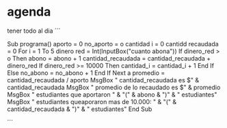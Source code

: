 # agenda
tener todo al dia
´´´

Sub programa()
    aporto = 0
    no_aporto = o
    cantidad i = 0
    cantidd recaudada = 0
 For i = 1 To 5
    dinero red = Int(InputBox("cuanto abona"))
    If dinero_red > o Then
    abono = abono + 1
    cantidad_recaudada = cantidad_recaudada + dinero_red
    If dinero_red >= 10000 Then
        cantidad_i = cantidad_i + 1
    End If
    Else
    no_abono = no_abono + 1
    End If
Next a
promedio = cantidad_recaudada / aporto
MsgBox " cantidad_recaudada es $" & cantidad_recaudada
MsgBox " promedio de lo recaudado es $" & promedio
MsgBox " estudiantes que aportaron " & "(" & abono & ")" & " estudiantes"
MsgBox "  estudiantes queaporaron mas de 10.000: " & "(" & cantidad_recaudada & ")" & " estudiantes"
End Sub

´´´
